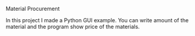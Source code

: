 Material Procurement

In this project I made a Python GUI example. You can write amount of the material and the program show price of the materials.

